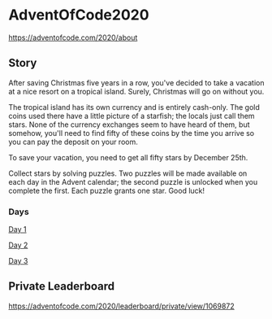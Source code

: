 # AdventOfCode2020
https://adventofcode.com/2020/about

## Story
After saving Christmas five years in a row, you've decided to take a vacation at a nice resort on a tropical island. Surely, Christmas will go on without you.

The tropical island has its own currency and is entirely cash-only. The gold coins used there have a little picture of a starfish; the locals just call them stars. None of the currency exchanges seem to have heard of them, but somehow, you'll need to find fifty of these coins by the time you arrive so you can pay the deposit on your room.

To save your vacation, you need to get all fifty stars by December 25th.

Collect stars by solving puzzles. Two puzzles will be made available on each day in the Advent calendar; the second puzzle is unlocked when you complete the first. Each puzzle grants one star. Good luck!

### Days
[Day 1](https://github.com/akasoggybunz/AdventOCode2020/tree/master/Day1)

[Day 2](https://github.com/akasoggybunz/AdventOCode2020/tree/master/Day2)

[Day 3](https://github.com/akasoggybunz/AdventOCode2020/tree/master/Day3)


## Private Leaderboard
https://adventofcode.com/2020/leaderboard/private/view/1069872 
